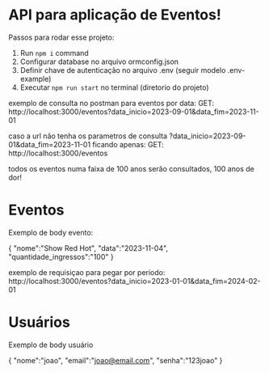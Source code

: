 # API para aplicação de Eventos!

Passos para rodar esse projeto:

1. Run `npm i` command
2. Configurar database no arquivo ormconfig.json
3. Definir chave de autenticação no arquivo .env (seguir modelo .env-example)
4. Executar `npm run start` no terminal (diretorio do projeto)

exemplo de consulta no postman para eventos por data:
GET: http://localhost:3000/eventos?data_inicio=2023-09-01&data_fim=2023-11-01

caso a url não tenha os parametros de consulta ?data_inicio=2023-09-01&data_fim=2023-11-01
ficando apenas: GET: http://localhost:3000/eventos

todos os eventos numa faixa de 100 anos serão consultados, 100 anos de dor!

# Eventos

Exemplo de body evento:

{
"nome":"Show Red Hot",
"data":"2023-11-04",
"quantidade_ingressos":"100"
}

exemplo de requisiçao para pegar por periodo:
http://localhost:3000/eventos?data_inicio=2023-01-01&data_fim=2024-02-01

# Usuários

Exemplo de body usuário

{
"nome":"joao",
"email":"joao@email.com",
"senha":"123joao"
}
